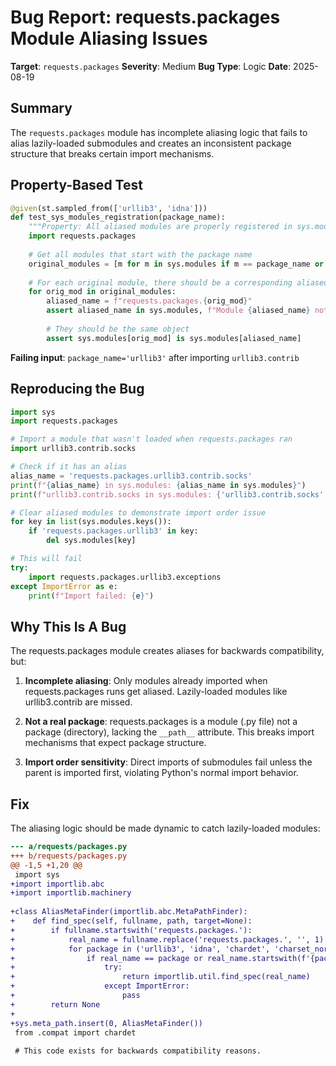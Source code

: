 # Bug Report: requests.packages Module Aliasing Issues

**Target**: `requests.packages`
**Severity**: Medium
**Bug Type**: Logic
**Date**: 2025-08-19

## Summary

The `requests.packages` module has incomplete aliasing logic that fails to alias lazily-loaded submodules and creates an inconsistent package structure that breaks certain import mechanisms.

## Property-Based Test

```python
@given(st.sampled_from(['urllib3', 'idna']))
def test_sys_modules_registration(package_name):
    """Property: All aliased modules are properly registered in sys.modules"""
    import requests.packages
    
    # Get all modules that start with the package name
    original_modules = [m for m in sys.modules if m == package_name or m.startswith(f"{package_name}.")]
    
    # For each original module, there should be a corresponding aliased module
    for orig_mod in original_modules:
        aliased_name = f"requests.packages.{orig_mod}"
        assert aliased_name in sys.modules, f"Module {aliased_name} not in sys.modules"
        
        # They should be the same object
        assert sys.modules[orig_mod] is sys.modules[aliased_name]
```

**Failing input**: `package_name='urllib3'` after importing `urllib3.contrib`

## Reproducing the Bug

```python
import sys
import requests.packages

# Import a module that wasn't loaded when requests.packages ran
import urllib3.contrib.socks

# Check if it has an alias
alias_name = 'requests.packages.urllib3.contrib.socks'
print(f"{alias_name} in sys.modules: {alias_name in sys.modules}")
print(f"urllib3.contrib.socks in sys.modules: {'urllib3.contrib.socks' in sys.modules}")

# Clear aliased modules to demonstrate import order issue
for key in list(sys.modules.keys()):
    if 'requests.packages.urllib3' in key:
        del sys.modules[key]

# This will fail
try:
    import requests.packages.urllib3.exceptions
except ImportError as e:
    print(f"Import failed: {e}")
```

## Why This Is A Bug

The requests.packages module creates aliases for backwards compatibility, but:

1. **Incomplete aliasing**: Only modules already imported when requests.packages runs get aliased. Lazily-loaded modules like urllib3.contrib are missed.

2. **Not a real package**: requests.packages is a module (.py file) not a package (directory), lacking the `__path__` attribute. This breaks import mechanisms that expect package structure.

3. **Import order sensitivity**: Direct imports of submodules fail unless the parent is imported first, violating Python's normal import behavior.

## Fix

The aliasing logic should be made dynamic to catch lazily-loaded modules:

```diff
--- a/requests/packages.py
+++ b/requests/packages.py
@@ -1,5 +1,20 @@
 import sys
+import importlib.abc
+import importlib.machinery
 
+class AliasMetaFinder(importlib.abc.MetaPathFinder):
+    def find_spec(self, fullname, path, target=None):
+        if fullname.startswith('requests.packages.'):
+            real_name = fullname.replace('requests.packages.', '', 1)
+            for package in ('urllib3', 'idna', 'chardet', 'charset_normalizer'):
+                if real_name == package or real_name.startswith(f'{package}.'):
+                    try:
+                        return importlib.util.find_spec(real_name)
+                    except ImportError:
+                        pass
+        return None
+
+sys.meta_path.insert(0, AliasMetaFinder())
 from .compat import chardet
 
 # This code exists for backwards compatibility reasons.
```